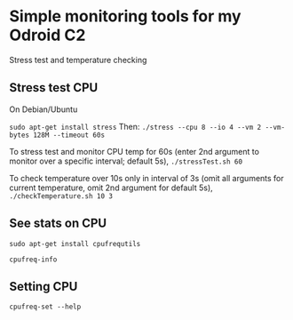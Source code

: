 # Simple monitoring tools for my Odroid C2
Stress test and temperature checking

## Stress test CPU
On Debian/Ubuntu

`sudo apt-get install stress`
Then:
`./stress --cpu 8 --io 4 --vm 2 --vm-bytes 128M --timeout 60s`


To stress test and monitor CPU temp for 60s (enter 2nd argument to monitor over a specific interval; default 5s),
`./stressTest.sh 60`

To check temperature over 10s only in interval of 3s (omit all arguments for current temperature, omit 2nd argument for default 5s),
`./checkTemperature.sh 10 3`


## See stats on CPU
`sudo apt-get install cpufrequtils`

`cpufreq-info`

## Setting CPU
`cpufreq-set --help`
